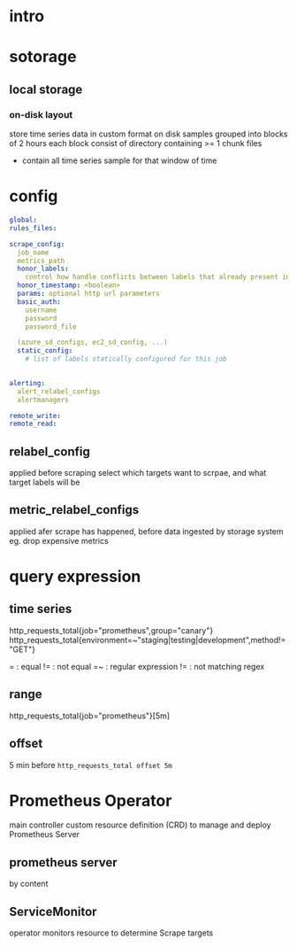 # intro


# sotorage
## local storage
### on-disk layout
store time series data in custom format on disk
samples grouped into blocks of 2 hours
each block consist of directory containing >= 1 chunk files 
  - contain all time series sample for that window of time





# config
```yaml
global:
rules_files:

scrape_config:
  job_name
  metrics_path
  honor_labels: 
    control how handle conflicts between labels that already present in scraped data and label attach server-side
  honor_timestamp: <boolean>
  params: optional http url parameters
  basic_auth:
    username
    password
    password_file

  (azure_sd_configs, ec2_sd_config, ...)
  static_config:
    # list of labels statically configured for this job
    

alerting:
  alert_relabel_configs
  alertmanagers

remote_write:
remote_read:

```

## relabel_config 
applied before scraping
select which targets want to scrpae, and what target labels will be

## metric_relabel_configs
applied afer scrape has happened, before data ingested by storage system
eg. drop expensive metrics




# query expression
## time series
http_requests_total{job="prometheus",group="canary"}
http_requests_total{environment=~"staging|testing|development",method!="GET"}

= : equal
!= : not equal
=~ : regular expression
!= : not matching regex

## range 
http_requests_total{job="prometheus"}[5m]

## offset
5 min before `http_requests_total offset 5m`


# Prometheus Operator
main controller 
custom resource definition (CRD) to manage and deploy Prometheus Server

## prometheus server
by content 

## ServiceMonitor
operator monitors resource to determine Scrape targets























